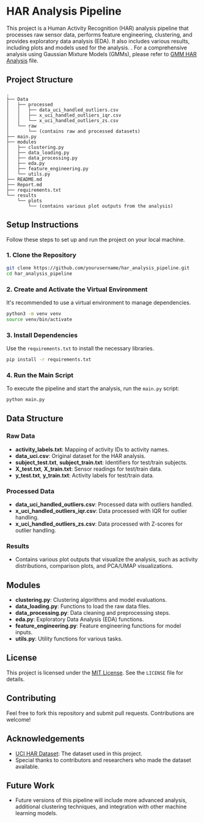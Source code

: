 
# HAR Analysis Pipeline

This project is a Human Activity Recognition (HAR) analysis pipeline that processes raw sensor data, performs feature engineering, clustering, and provides exploratory data analysis (EDA). It also includes various results, including plots and models used for the analysis.
.
For a comprehensive analysis using Gaussian Mixture Models (GMMs), please refer to [GMM HAR Analysis](./GMM_HAR_Analysis.md) file.

## Project Structure

```
.
├── Data
│   ├── processed
│   │   ├── data_uci_handled_outliers.csv
│   │   ├── x_uci_handled_outliers_iqr.csv
│   │   └── x_uci_handled_outliers_zs.csv
│   └── raw
│       └── (contains raw and processed datasets)
├── main.py
├── modules
│   ├── clustering.py
│   ├── data_loading.py
│   ├── data_processing.py
│   ├── eda.py
│   ├── feature_engineering.py
│   └── utils.py
├── README.md
├── Report.md
├── requirements.txt
└── results
    └── plots
        └── (contains various plot outputs from the analysis)

```

## Setup Instructions

Follow these steps to set up and run the project on your local machine.

### 1. Clone the Repository

```bash
git clone https://github.com/yourusername/har_analysis_pipeline.git
cd har_analysis_pipeline
```

### 2. Create and Activate the Virtual Environment

It's recommended to use a virtual environment to manage dependencies.

```bash
python3 -m venv venv
source venv/bin/activate
```

### 3. Install Dependencies

Use the `requirements.txt` to install the necessary libraries.

```bash
pip install -r requirements.txt
```

### 4. Run the Main Script

To execute the pipeline and start the analysis, run the `main.py` script:

```bash
python main.py
```

## Data Structure

### Raw Data
- **activity_labels.txt**: Mapping of activity IDs to activity names.
- **data_uci.csv**: Original dataset for the HAR analysis.
- **subject_test.txt**, **subject_train.txt**: Identifiers for test/train subjects.
- **X_test.txt**, **X_train.txt**: Sensor readings for test/train data.
- **y_test.txt**, **y_train.txt**: Activity labels for test/train data.

### Processed Data
- **data_uci_handled_outliers.csv**: Processed data with outliers handled.
- **x_uci_handled_outliers_iqr.csv**: Data processed with IQR for outlier handling.
- **x_uci_handled_outliers_zs.csv**: Data processed with Z-scores for outlier handling.

### Results
- Contains various plot outputs that visualize the analysis, such as activity distributions, comparison plots, and PCA/UMAP visualizations.

## Modules

- **clustering.py**: Clustering algorithms and model evaluations.
- **data_loading.py**: Functions to load the raw data files.
- **data_processing.py**: Data cleaning and preprocessing steps.
- **eda.py**: Exploratory Data Analysis (EDA) functions.
- **feature_engineering.py**: Feature engineering functions for model inputs.
- **utils.py**: Utility functions for various tasks.

## License

This project is licensed under the [MIT License](./LICENSE). See the `LICENSE` file for details.

## Contributing

Feel free to fork this repository and submit pull requests. Contributions are welcome!

## Acknowledgements

- [UCI HAR Dataset](https://archive.ics.uci.edu/dataset/240/human+activity+recognition+using+smartphones): The dataset used in this project.
- Special thanks to contributors and researchers who made the dataset available.

## Future Work

- Future versions of this pipeline will include more advanced analysis, additional clustering techniques, and integration with other machine learning models.
